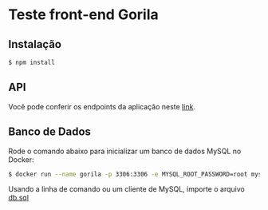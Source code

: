 # Teste front-end Gorila

## Instalação
```bash
$ npm install
```

## API
Você pode conferir os endpoints da aplicação neste [link](https://documenter.getpostman.com/view/14696473/TWDamvPN).

## Banco de Dados
Rode o comando abaixo para inicializar um banco de dados MySQL no Docker:  
```bash
$ docker run --name gorila -p 3306:3306 -e MYSQL_ROOT_PASSWORD=root mysql
```

Usando a linha de comando ou um cliente de MySQL, importe o arquivo [db.sql](/sql/db.sql)
